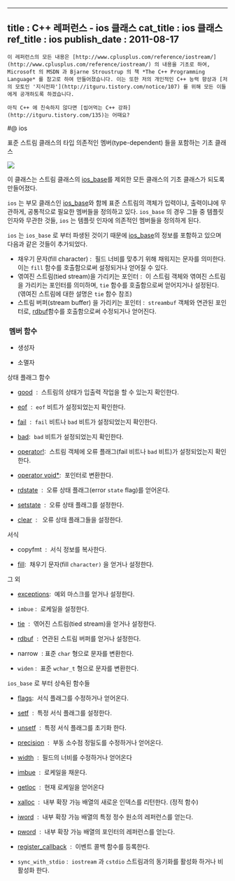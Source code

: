 ----------------
title : C++ 레퍼런스 - ios 클래스
cat_title :  ios 클래스
ref_title : ios
publish_date : 2011-08-17
--------------


```warning
이 레퍼런스의 모든 내용은 [http://www.cplusplus.com/reference/iostream/](http://www.cplusplus.com/reference/iostream/) 의 내용을 기초로 하여, Microsoft 의 MSDN 과 Bjarne Stroustrup 의 책 *The C++ Programming Language* 를 참고로 하여 만들어졌습니다. 이는 또한 저의 개인적인 C++ 능력 향상과 [저의 모토인 '지식전파'](http://itguru.tistory.com/notice/107) 를 위해 모든 이들에게 공개하도록 하겠습니다.
```

```info-text
아직 C++ 에 친숙하지 않다면 [씹어먹는 C++ 강좌](http://itguru.tistory.com/135)는 어때요?
```

#@ ios

표준 스트림 클래스의 타입 의존적인 멤버(type-dependent) 들을 포함하는 기초 클래스



![](http://img1.daumcdn.net/thumb/R1920x0/?fname=http%3A%2F%2Fcfile23.uf.tistory.com%2Fimage%2F016CA136509A4531255174)



이 클래스는 스트림 클래스의 [ios_base](http://itguru.tistory.com/144)를 제외한 모든 클래스의 기초 클래스가 되도록 만들어졌다.

`ios` 는 부모 클래스인 [ios_base](http://itguru.tistory.com/144)와 함께 표준 스트림의 객체가 입력이냐, 출력이냐에 무관하게, 공통적으로 필요한 멤버들을 정의하고 있다. `ios_base` 의 경우 그들 중 템플릿 인자와 무관한 것들, `ios` 는 템플릿 인자에 의존적인 멤버들을 정의하게 된다.

`ios` 는 `ios_base` 로 부터 파생된 것이기 때문에 [ios_base](http://itguru.tistory.com/144)의 정보를 포함하고 있으며 다음과 같은 것들이 추가되었다.


* 채우기 문자(fill character) :  필드 너비를 맞추기 위해 채워지는 문자를 의미한다. 이는 `fill` 함수를 호출함으로써 설정되거나 얻어질 수 있다.
* 엮여진 스트림(tied stream)을 가리키는 포인터 :  이 스트림 객체와 엮여진 스트림을 가리키는 포인터를 의미하며, `tie` 함수를 호출함으로써 얻어지거나 설정된다.  (엮여진 스트림에 대한 설명은 `tie` 함수 참조)
* 스트림 버퍼(stream buffer) 을 가리키는 포인터 :  `streambuf` 객체와
연관된 포인터로,
 [rdbuf](http://itguru.tistory.com/182)함수를 호출함으로써 수정되거나 얻어진다.




###  멤버 함수



* 생성자

* 소멸자


상태 플래그 함수


*  [good](http://itguru.tistory.com/164)  :  스트림의 상태가 입출력 작업을 할 수 있는지 확인한다.

*  [eof](http://itguru.tistory.com/167)  :  `eof` 비트가 설정되었는지 확인한다.

*  [fail](http://itguru.tistory.com/165)  :  `fail` 비트나 `bad` 비트가 설정되었는지 확인한다.

*  [bad](http://itguru.tistory.com/166):  `bad` 비트가 설정되었는지 확인한다.

*  [operator!](http://itguru.tistory.com/168):  스트림 객체에 오류 플래그(fail 비트나 `bad` 비트)가 설정되었는지 확인한다.

*  [operator void*](http://itguru.tistory.com/170):  포인터로 변환한다.

*  [rdstate](http://itguru.tistory.com/171)  :  오류 상태 플래그(error `state` flag)를 얻어온다.

*  [setstate](http://itguru.tistory.com/179)  :  오류 상태 플래그를 설정한다.

*  [clear](http://itguru.tistory.com/180)  :   오류 상태 플래그들을 설정한다.





서식


* copyfmt  :  서식 정보를 복사한다.

*  [fill](http://itguru.tistory.com/181):  채우기 문자(fill `character)` 을 얻거나 설정한다.




그 외


*  [exceptions](http://itguru.tistory.com/150):  예외 마스크를 얻거나 설정한다.

* `imbue` :  로케일을 설정한다.



*  [tie](http://itguru.tistory.com/190)  :  엮어진 스트림(tied stream)을 얻거나 설정한다.



*  [rdbuf](http://itguru.tistory.com/182)  :  연관된 스트림 버퍼를 얻거나 설정한다.

* narrow  : 표준 `char` 형으로 문자를 변환한다.

* `widen` :  표준 `wchar_t` 형으로 문자를 변환한다.




`ios_base` 로 부터 상속된 함수들


*  [flags](http://itguru.tistory.com/153):  서식 플래그를 수정하거나 얻어온다.

*  [setf](http://itguru.tistory.com/155)  :  특정 서식 플래그를 설정한다.



*  [unsetf](http://itguru.tistory.com/156)  :  특정 서식 플래그를 초기화 한다.
*  [precision](http://itguru.tistory.com/157)  :  부동 소수점 정밀도를 수정하거나 얻어온다.
*  [width](http://itguru.tistory.com/152)  :  필드의 너비를 수정하거나 얻어온다

*  [imbue](http://itguru.tistory.com/158)  :  로케일을 채운다.

*  [getloc](http://itguru.tistory.com/160)  :  현재 로케일을 얻어온다

*  [xalloc](http://itguru.tistory.com/162)  :  내부 확장 가능 배열의 새로운 인덱스를 리턴한다. (정적 함수)

*  [iword](http://itguru.tistory.com/161)  :  내부 확장 가능 배열의 특정 정수 원소의 레퍼런스를 얻는다.

*  [pword](http://itguru.tistory.com/163)  :  내부 확장 가능 배열의 포인터의 레퍼런스를 얻는다.

*  [register_callback](http://itguru.tistory.com/159)  :  이벤트 콜백 함수를 등록한다.

* `sync_with_stdio` :  `iostream` 과 `cstdio` 스트림과의 동기화를 활성화 하거나 비활성화 한다.